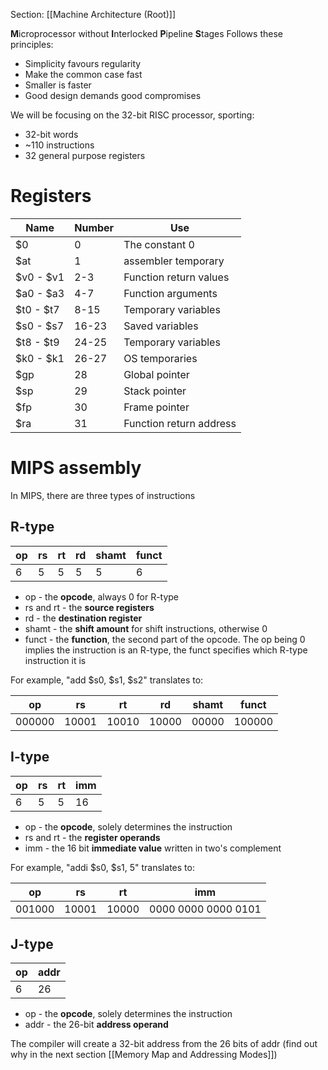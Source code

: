 Section: [[Machine Architecture (Root)]]

**M**icroprocessor without **I**nterlocked **P**ipeline **S**tages
Follows these principles:

- Simplicity favours regularity
- Make the common case fast
- Smaller is faster
- Good design demands good compromises

We will be focusing on the 32-bit RISC processor, sporting:

- 32-bit words
- ~110 instructions
- 32 general purpose registers
# Registers

| Name      | Number | Use                     |
| --------- | ------ | ----------------------- |
| $0        | 0      | The constant 0          |
| $at       | 1      | assembler temporary     |
| $v0 - $v1 | 2-3    | Function return values  |
| $a0 - $a3 | 4-7    | Function arguments      |
| $t0 - $t7 | 8-15   | Temporary variables     |
| $s0 - $s7 | 16-23  | Saved variables         |
| $t8 - $t9 | 24-25  | Temporary variables     |
| $k0 - $k1 | 26-27  | OS temporaries          |
| $gp       | 28     | Global pointer          |
| $sp       | 29     | Stack pointer           |
| $fp       | 30     | Frame pointer           |
| $ra       | 31     | Function return address |
# MIPS assembly

In MIPS, there are three types of instructions
## R-type

| op  | rs  | rt  | rd  | shamt | funct |
| --- | --- | --- | --- | ----- | ----- |
| 6   | 5   | 5   | 5   | 5     | 6     |
- op - the **opcode**, always 0 for R-type
- rs and rt - the **source registers**
- rd - the **destination register**
- shamt - the **shift amount** for shift instructions, otherwise 0
- funct - the **function**, the second part of the opcode. The op being 0 implies the instruction is an R-type, the funct specifies which R-type instruction it is

For example, "add $s0, $s1, $s2" translates to:

| op     | rs    | rt    | rd    | shamt | funct  |
| ------ | ----- | ----- | ----- | ----- | ------ |
| 000000 | 10001 | 10010 | 10000 | 00000 | 100000 |
## I-type

| op  | rs  | rt  | imm |
| --- | --- | --- | --- |
| 6   | 5   | 5   | 16  |
- op - the **opcode**, solely determines the instruction
- rs and rt - the **register operands**
- imm - the 16 bit **immediate value** written in two's complement

For example, "addi $s0, $s1, 5" translates to:

| op     | rs    | rt    | imm                 |
| ------ | ----- | ----- | ------------------- |
| 001000 | 10001 | 10000 | 0000 0000 0000 0101 |
## J-type

| op  | addr |
| --- | ---- |
| 6   | 26   |
- op - the **opcode**, solely determines the instruction
- addr - the 26-bit **address operand**

The compiler will create a 32-bit address from the 26 bits of addr (find out why in the next section [[Memory Map and Addressing Modes]])

